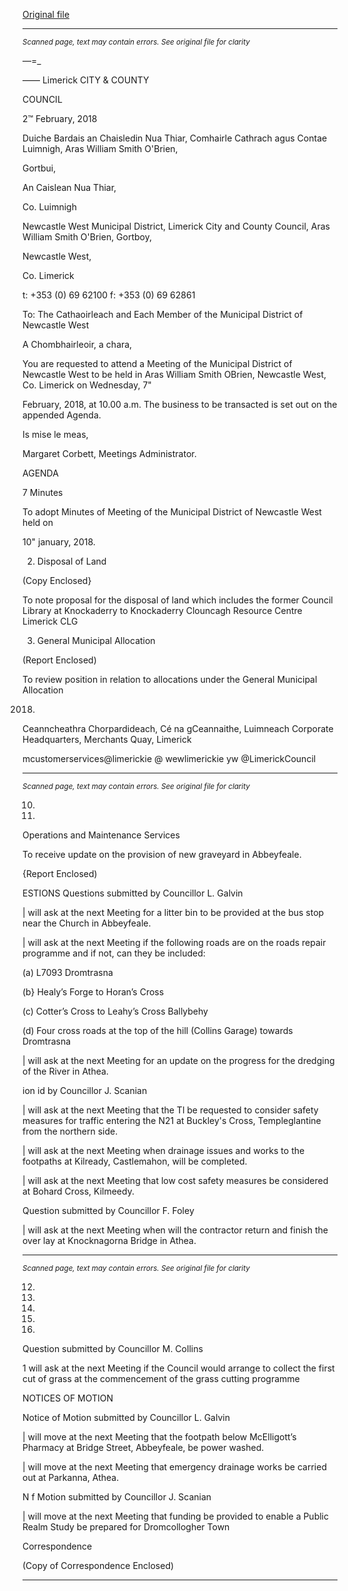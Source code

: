 [Original file](https://www.limerick.ie/sites/default/files/media/documents/2018-02/00%202018-02-07%20Agenda.pdf)

---
*<small>Scanned page, text may contain errors. See original file for clarity</small>*  

—=_

——
Limerick
CITY & COUNTY

COUNCIL

2™ February, 2018

Duiche Bardais an Chaisledin Nua Thiar,
Comhairle Cathrach agus Contae Luimnigh,
Aras William Smith O'Brien,

Gortbui,

An Caislean Nua Thiar,

Co. Luimnigh

Newcastle West Municipal District,
Limerick City and County Council,
Aras William Smith O'Brien,
Gortboy,

Newcastle West,

Co. Limerick

t: +353 (0) 69 62100
f: +353 (0) 69 62861

To: The Cathaoirleach and Each Member of the Municipal District of Newcastle West

A Chombhairleoir, a chara,

You are requested to attend a Meeting of the Municipal District of Newcastle West to be
held in Aras William Smith OBrien, Newcastle West, Co. Limerick on Wednesday, 7"

February, 2018, at 10.00 a.m. The business to be transacted is set out on the appended
Agenda.

Is mise le meas,

Margaret Corbett,
Meetings Administrator.

AGENDA

7 Minutes

To adopt Minutes of Meeting of the Municipal District of Newcastle West held on

10" january, 2018.

2. Disposal of Land

(Copy Enclosed}

To note proposal for the disposal of land which includes the former Council Library at
Knockaderry to Knockaderry Clouncagh Resource Centre Limerick CLG

3. General Municipal Allocation

(Report Enclosed)

To review position in relation to allocations under the General Municipal Allocation

2018.

Ceanncheathra Chorpardideach, Cé na gCeannaithe, Luimneach
Corporate Headquarters, Merchants Quay, Limerick

mcustomerservices@limerickie
@ wewlimerickie
yw @LimerickCouncil


---
*<small>Scanned page, text may contain errors. See original file for clarity</small>*  

10.

11.

Operations and Maintenance Services

To receive update on the provision of new graveyard in Abbeyfeale.

{Report Enclosed)

ESTIONS
Questions submitted by Councillor L. Galvin

| will ask at the next Meeting for a litter bin to be provided at the bus stop near the
Church in Abbeyfeale.

| will ask at the next Meeting if the following roads are on the roads repair
programme and if not, can they be included:

(a) L7093 Dromtrasna

(b} Healy’s Forge to Horan’s Cross

(c) Cotter’s Cross to Leahy’s Cross Ballybehy

(d) Four cross roads at the top of the hill (Collins Garage) towards Dromtrasna

| will ask at the next Meeting for an update on the progress for the dredging of the
River in Athea.

ion id by Councillor J. Scanian

| will ask at the next Meeting that the Tl be requested to consider safety measures
for traffic entering the N21 at Buckley's Cross, Templeglantine from the northern
side.

| will ask at the next Meeting when drainage issues and works to the footpaths at
Kilready, Castlemahon, will be completed.

| will ask at the next Meeting that low cost safety measures be considered at Bohard
Cross, Kilmeedy.

Question submitted by Councillor F. Foley

| will ask at the next Meeting when will the contractor return and finish the over lay at
Knocknagorna Bridge in Athea.


---
*<small>Scanned page, text may contain errors. See original file for clarity</small>*  

12.

13.

14.

15.

16.

Question submitted by Councillor M. Collins

1 will ask at the next Meeting if the Council would arrange to collect the first cut of
grass at the commencement of the grass cutting programme

NOTICES OF MOTION

Notice of Motion submitted by Councillor L. Galvin

| will move at the next Meeting that the footpath below McElligott’s Pharmacy at
Bridge Street, Abbeyfeale, be power washed.

| will move at the next Meeting that emergency drainage works be carried out at
Parkanna, Athea.

N f Motion submitted by Councillor J. Scanian

| will move at the next Meeting that funding be provided to enable a Public Realm
Study be prepared for Dromcollogher Town

Correspondence

(Copy of Correspondence Enclosed)


---
